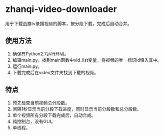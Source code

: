 # zhanqi-video-downloader
用于下载战旗tv录播视频的脚本，按分段下载，完成后自动合并。
## 使用方法
1. 确保有Python2.7运行环境。
2. 编辑main.py，找到main函数中vid_list变量，将视频的唯一标识id填入其中。
3. 运行main.py。
4. 下载完成后在video文件夹找到下载的视频。
## 特点
1. 预先检查当前视频总分段数。
2. 间隔1秒显示当前分段下载进度，同时显示当前分段数和总分段数。
3. 单个视频所有分段下载完成后，自动合成。
4. 纯控制台，没有GUI。
5. 单线程。
